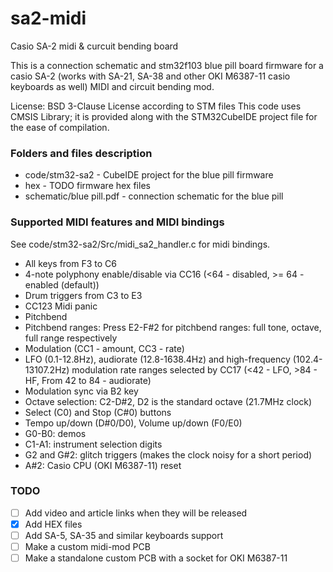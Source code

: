 # sa2-midi
Casio SA-2 midi &amp; curcuit bending board

This is a connection schematic and stm32f103 blue pill board firmware for a casio SA-2 (works with SA-21, SA-38 and other OKI M6387-11 casio keyboards as well) MIDI and circuit bending mod.

License: BSD 3-Clause License according to STM files
This code uses CMSIS Library; it is provided along with the STM32CubeIDE project file for the ease of compilation.

### Folders and files description
- code/stm32-sa2 - CubeIDE project for the blue pill firmware
- hex - TODO firmware hex files
- schematic/blue pill.pdf - connection schematic for the blue pill

### Supported MIDI features and MIDI bindings

See code/stm32-sa2/Src/midi_sa2_handler.c for midi bindings.

- All keys from F3 to C6
- 4-note polyphony enable/disable via CC16 (<64 - disabled, >= 64 - enabled (default))
- Drum triggers from C3 to E3
- CC123 Midi panic
- Pitchbend
- Pitchbend ranges: Press E2-F#2 for pitchbend ranges: full tone, octave, full range respectively
- Modulation (CC1 - amount, CC3 - rate)
- LFO (0.1-12.8Hz), audiorate (12.8-1638.4Hz) and high-frequency (102.4-13107.2Hz) modulation rate ranges selected by CC17 (<42 - LFO, >84 - HF, From 42 to 84 - audiorate)
- Modulation sync via B2 key
- Octave selection: C2-D#2, D2 is the standard octave (21.7MHz clock)
- Select (C0) and Stop (C#0) buttons
- Tempo up/down (D#0/D0), Volume up/down (F0/E0)
- G0-B0: demos
- C1-A1: instrument selection digits
- G2 and G#2: glitch triggers (makes the clock noisy for a short period)
- A#2: Casio CPU (OKI M6387-11) reset

### TODO

- [ ] Add video and article links when they will be released
- [X] Add HEX files
- [ ] Add SA-5, SA-35 and similar keyboards support
- [ ] Make a custom midi-mod PCB
- [ ] Make a standalone custom PCB with a socket for OKI M6387-11